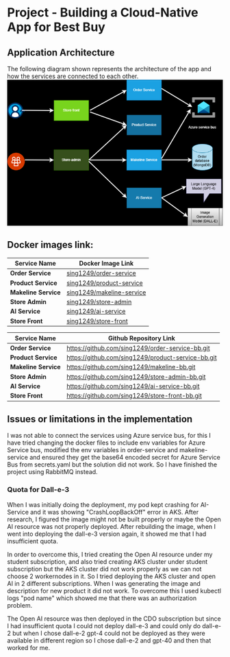 # Project - Building a Cloud-Native App for Best Buy

## Application Architecture
The following diagram shown represents the architecture of the app and how the services are connected to each other. 
![ApplicationArchitecture](ApplicationArchitecture.png)


## Docker images link:

| Service Name       | Docker Image Link                                           |
|--------------------|------------------------------------------------------------------|
| **Order Service**   | [sing1249/order-service](https://hub.docker.com/repository/docker/sing1249/store-front/tags) |
| **Product Service** | [sing1249/product-service](https://hub.docker.com/repository/docker/sing1249/product-service/tags) |
| **Makeline Service**| [sing1249/makeline-service](https://hub.docker.com/repository/docker/sing1249/makeline-service/tags) |
| **Store Admin**     | [sing1249/store-admin](https://hub.docker.com/repository/docker/sing1249/store-admin/tags) |
| **AI Service**      | [sing1249/ai-service](https://hub.docker.com/repository/docker/sing1249/ai-service/tags) |
| **Store Front**     | [sing1249/store-front](https://hub.docker.com/repository/docker/sing1249/store-front/tags) |


| Service Name       | Github Repository Link                                           |
|--------------------|------------------------------------------------------------------|
| **Order Service**   | https://github.com/sing1249/order-service-bb.git|
| **Product Service** | https://github.com/sing1249/product-service-bb.git|
| **Makeline Service**| https://github.com/sing1249/makeline-bb.git |
| **Store Admin**     | https://github.com/sing1249/store-admin-bb.git |
| **AI Service**      | https://github.com/sing1249/ai-service-bb.git |
| **Store Front**     | https://github.com/sing1249/store-front-bb.git|


## Issues or limitations in the implementation
I was not able to connect the services using Azure service bus, for this I have tried changing the docker files to include env variables for Azure Service bus, modified the env variables in order-service and makeline-service and ensured they get the base64 encoded secret for Azure Service Bus from secrets.yaml but the solution did not work.
So I have finished the project using RabbitMQ instead. 

### Quota for Dall-e-3
When I was initially doing the deployment, my pod kept crashing for AI-Service and it was showing "CrashLoopBackOff" error in AKS. After research, I figured the image might not be built properly or maybe the Open AI resource was not properly deployed. After rebuilding the image, when I went into deploying the dall-e-3 version again, it showed me that I had insufficient quota. 

In order to overcome this, I tried creating the Open AI resource under my student subscription, and also tried creating AKS cluster under student subscription but the AKS cluster did not work properly as we can not choose 2 workernodes in it. 
So I tried deploying the AKS cluster and open AI in 2 different subscriptions. When I was generating the image and description for new product it did not work.
To overcome this I used kubectl logs "pod name" which showed me that there was an authorization problem. 

The Open AI resource was then deployed in the CDO subscription but since I had insufficient quota I could not deploy dall-e-3 and could only do dall-e-2 but when I chose dall-e-2 gpt-4 could not be deployed as they were available in different region so I chose dall-e-2 and gpt-40 and then that worked for me. 
